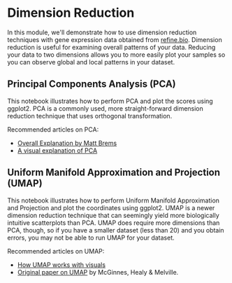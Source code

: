 # Dimension Reduction

In this module, we'll demonstrate how to use dimension reduction techniques with
gene expression data obtained from [refine.bio](https://www.refine.bio/).
Dimension reduction is useful for examining overall patterns of your data.
Reducing your data to two dimensions allows you to more easily plot your samples
so you can observe global and local patterns in your dataset.

## Principal Components Analysis (PCA)

This notebook illustrates how to perform PCA and plot the scores using ggplot2.
PCA is a commonly used, more straight-forward dimension reduction technique that
uses orthogonal transformation.  

Recommended articles on PCA:   
- [Overall Explanation by Matt Brems](https://towardsdatascience.com/a-one-stop-shop-for-principal-component-analysis-5582fb7e0a9c)  
- [A visual explanation of PCA](http://setosa.io/ev/principal-component-analysis/)  

## Uniform Manifold Approximation and Projection (UMAP)

This notebook illustrates how to perform Uniform Manifold Approximation and
Projection and plot the coordinates using ggplot2.
UMAP is a newer dimension reduction technique that can seemingly yield more
biologically intuitive scatterplots than PCA.
UMAP does require more dimensions than PCA, though, so if you have a smaller
dataset (less than 20) and you obtain errors, you may not be able to run UMAP
for your dataset.

Recommended articles on UMAP:   
- [How UMAP works with visuals](https://umap-learn.readthedocs.io/en/latest/how_umap_works.html)  
- [Original paper on UMAP](https://arxiv.org/abs/1802.03426) by McGinnes, Healy & Melville.  
